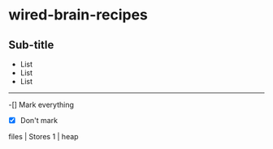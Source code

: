 # wired-brain-recipes

## Sub-title

* List
* List
* List

***

-[] Mark everything
-[x] Don't mark

files | Stores
1 | heap
